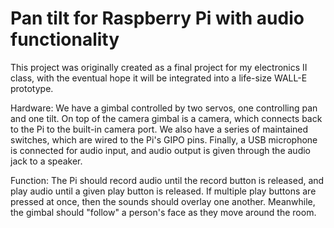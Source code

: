 # Pan tilt for Raspberry Pi with audio functionality

This project was originally created as a final project for my electronics II class, with the eventual hope it will be integrated into a life-size WALL-E prototype.

Hardware: 
We have a gimbal controlled by two servos, one controlling pan and one tilt. On top of the camera gimbal is a camera, which connects back to the Pi to the built-in camera port. 
We also have a series of maintained switches, which are wired to the Pi's GIPO pins. Finally, a USB microphone is connected for audio input, and audio output is given through the audio jack to a speaker. 

Function:
The Pi should record audio until the record button is released, and play audio until a given play button is released. If multiple play buttons are pressed at once, then the sounds should overlay one another. Meanwhile, the gimbal should "follow" a person's face as they move around the room.
